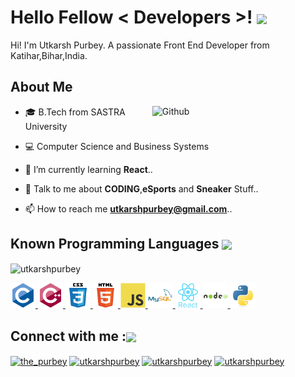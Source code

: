 <h1> Hello Fellow < Developers >! <img src = "https://raw.githubusercontent.com/MartinHeinz/MartinHeinz/master/wave.gif" align='center' width = 50px> </h1>
<p align='center'>


</p>
<div size='20px'> Hi! I'm Utkarsh Purbey. A passionate Front End Developer from Katihar,Bihar,India. 
</div>
  
<h2> About Me</h2>
  
<img width="55%" align="right" alt="Github" src="https://raw.githubusercontent.com/onimur/.github/master/.resources/git-header.svg" />


- 🎓 B.Tech from SASTRA University
- 💻 Computer Science and Business Systems
- 🌱 I’m currently learning **React**..
  
- 💬 Talk to me about **CODING**,**eSports** and **Sneaker** Stuff..
  
- 📫 How to reach me **utkarshpurbey@gmail.com**..
  

<h2 align="left">Known Programming Languages <img src = "https://media2.giphy.com/media/QssGEmpkyEOhBCb7e1/giphy.gif?cid=ecf05e47a0n3gi1bfqntqmob8g9aid1oyj2wr3ds3mg700bl&rid=giphy.gif" align='center' width = 32px> </h2>
  
  <p><img align="center" src="https://github-readme-stats.vercel.app/api/top-langs?username=utkarshpurbey&show_icons=true&locale=en&layout=compact" alt="utkarshpurbey" /></p>
  <p align="left"> <a href="https://www.cprogramming.com/" target="_blank" rel="noreferrer"> <img src="https://raw.githubusercontent.com/devicons/devicon/master/icons/c/c-original.svg" alt="c" width="40" height="40"/> </a> <a href="https://www.w3schools.com/cpp/" target="_blank" rel="noreferrer"> <img src="https://raw.githubusercontent.com/devicons/devicon/master/icons/cplusplus/cplusplus-original.svg" alt="cplusplus" width="40" height="40"/> </a> <a href="https://www.w3schools.com/css/" target="_blank" rel="noreferrer"> <img src="https://raw.githubusercontent.com/devicons/devicon/master/icons/css3/css3-original-wordmark.svg" alt="css3" width="40" height="40"/> </a> <a href="https://www.w3.org/html/" target="_blank" rel="noreferrer"> <img src="https://raw.githubusercontent.com/devicons/devicon/master/icons/html5/html5-original-wordmark.svg" alt="html5" width="40" height="40"/> </a> <a href="https://developer.mozilla.org/en-US/docs/Web/JavaScript" target="_blank" rel="noreferrer"> <img src="https://raw.githubusercontent.com/devicons/devicon/master/icons/javascript/javascript-original.svg" alt="javascript" width="40" height="40"/> </a> <a href="https://www.mysql.com/" target="_blank" rel="noreferrer"> <img src="https://raw.githubusercontent.com/devicons/devicon/master/icons/mysql/mysql-original-wordmark.svg" alt="mysql" width="40" height="40"/> </a> <a href="https://reactjs.org/" target="_blank" rel="noreferrer"> <img src="https://raw.githubusercontent.com/devicons/devicon/master/icons/react/react-original-wordmark.svg" alt="react" width="40" height="40"/> </a>
    <a href="https://nodejs.org" target="_blank" rel="noreferrer"> <img src="https://raw.githubusercontent.com/devicons/devicon/master/icons/nodejs/nodejs-original-wordmark.svg" alt="nodejs" width="40" height="40"/> 
    <a href="https://www.python.org" target="_blank" rel="noreferrer"> 
      <img src="https://raw.githubusercontent.com/devicons/devicon/master/icons/python/python-original.svg" alt="python" width="40" height="40"/> </a></p>
  
  
  
  
  
  
  
<h2 align="left">Connect with me :<img src='https://raw.githubusercontent.com/ShahriarShafin/ShahriarShafin/main/Assets/handshake.gif' align='center' width="100px"></h2>
<p align="left">
<a href="https://instagram.com/the_purbey" target="blank"><img align="center" src="https://raw.githubusercontent.com/rahuldkjain/github-profile-readme-generator/master/src/images/icons/Social/instagram.svg" alt="the_purbey" height="30" width="40" /></a>
  <a href="https://www.linkedin.com/in/utkarsh-purbey-74972a1a2/" target="blank"><img align="center" src="https://raw.githubusercontent.com/rahuldkjain/github-profile-readme-generator/master/src/images/icons/Social/linked-in-alt.svg" alt="utkarshpurbey" height="30" width="40" /></a>
<a href="https://auth.geeksforgeeks.org/user/utkarshpurbey" target="blank"><img align="center" src="https://raw.githubusercontent.com/rahuldkjain/github-profile-readme-generator/master/src/images/icons/Social/geeks-for-geeks.svg" alt="utkarshpurbey" height="30" width="40" /></a>
  <a href="https://www.hackerrank.com/utkarshpurbey" target="blank"><img align="center" src="https://raw.githubusercontent.com/rahuldkjain/github-profile-readme-generator/master/src/images/icons/Social/hackerrank.svg" alt="utkarshpurbey" height="30" width="40" </a>
   
</p>

